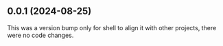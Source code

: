 ## 0.0.1 (2024-08-25)

This was a version bump only for shell to align it with other projects, there were no code changes.